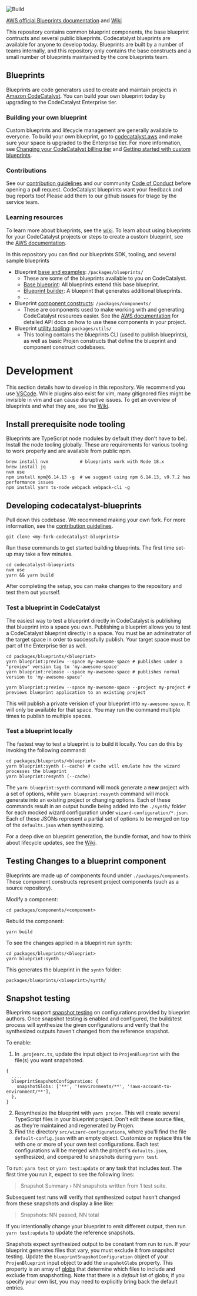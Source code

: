 ![Build](https://github.com/aws/codecatalyst-blueprints/actions/workflows/build-action.yml/badge.svg)

[AWS official Blueprints documentation](https://docs.aws.amazon.com/codecatalyst/latest/userguide/custom-blueprints.html) and
[Wiki](https://github.com/aws/codecatalyst-blueprints/wiki)

This repository contains common blueprint components, the base blueprint contructs and several public blueprints. Codecatalyst blueprints are
available for anyone to develop today. Blueprints are built by a number of teams internally, and this repository only contains the base constructs and
a small number of blueprints maintained by the core blueprints team.

## Blueprints

Blueprints are code generators used to create and maintain projects in [Amazon CodeCatalyst](https://codecatalyst.aws/). You can build your own
blueprint today by upgrading to the CodeCatalyst Enterprise tier.

### Building your own blueprint

Custom blueprints and lifecycle management are generally available to everyone. To build your own blueprint, go to
[codecatalyst.aws](https://codecatalyst.aws/) and make sure your space is upgraded to the Enterprise tier. For more information, see
[Changing your CodeCatalyst billing tier](https://docs.aws.amazon.com/codecatalyst/latest/adminguide/managing-billing-change-plan.html) and
[Getting started with custom blueprints](https://docs.aws.amazon.com/codecatalyst/latest/userguide/getting-started-bp.html).

### Contributions

See our [contribution guidelines](./CONTRIBUTING.md) and our community [Code of Conduct](./CODE_OF_CONDUCT.md) before opening a pull request.
CodeCatalyst blueprints want your feedback and bug reports too! Please add them to our github issues for triage by the service team.

### Learning resources

To learn more about blueprints, see the [wiki](https://github.com/aws/codecatalyst-blueprints/wiki). To learn about using blueprints for your
CodeCatalyst projects or steps to create a custom blueprint, see the
[AWS documentation](https://docs.aws.amazon.com/codecatalyst/latest/userguide/blueprints.html).

In this repository you can find our blueprints SDK, tooling, and several sample blueprints

- Blueprint [base and examples](https://github.com/aws/codecatalyst-blueprints/tree/main/packages/blueprints): `/packages/blueprints/`
  - These are some of the blueprints available to you on CodeCatalyst.
  - [Base blueprint](https://github.com/aws/codecatalyst-blueprints/tree/main/packages/blueprints/blueprint): All blueprints extend this base
    blueprint.
  - [Blueprint builder](https://github.com/aws/codecatalyst-blueprints/tree/main/packages/blueprints/blueprint-builder): A blueprint that generates
    additional blueprints.
  - ...
- Blueprint [component constructs](https://github.com/aws/codecatalyst-blueprints/tree/main/packages/components): `/packages/components/`
  - These are components used to make working with and generating CodeCatalyst resources easier. See the
    [AWS documentation](https://docs.aws.amazon.com/codecatalyst/latest/userguide/develop-publish-bp.html) for detailed API docs on how to use these
    components in your project.
- Blueprint [utility tooling](https://github.com/aws/codecatalyst-blueprints/tree/main/packages/utils): `packages/utils/`
  - This tooling contains the blueprints CLI (used to publish blueprints), as well as basic Projen constructs that define the blueprint and component
    construct codebases.

# Development

This section details how to develop in this repository. We recommend you use [VSCode](https://code.visualstudio.com/). While plugins also exist for
vim, many gitignored files might be invisible in vim and can cause disruptive issues. To get an overview of blueprints and what they are, see the
[Wiki](https://github.com/aws/codecatalyst-blueprints/wiki).

## Install prerequisite node tooling

Blueprints are TypeScript node modules by default (they don't have to be). Install the node tooling globally. These are requirements for various
tooling to work properly and are available from public npm.

```
brew install nvm            # blueprints work with Node 18.x
brew install jq
nvm use
npm install npm@6.14.13 -g  # we suggest using npm 6.14.13, v9.7.2 has performance issues
npm install yarn ts-node webpack webpack-cli -g
```

## Developing codecatalyst-blueprints

Pull down this codebase. We recommend making your own fork. For more information, see the [contribution guidelines](./CONTRIBUTING.md).

```
git clone <my-fork-codecatalyst-blueprints>
```

Run these commands to get started building blueprints. The first time set-up may take a few minutes.

```
cd codecatalyst-blueprints
nvm use
yarn && yarn build
```

After completing the setup, you can make changes to the repository and test them out yourself.

### Test a blueprint in CodeCatalyst

The easiest way to test a blueprint directly in CodeCatalyst is publishing that blueprint into a space you own. Publishing a blueprint allows you to
test a CodeCatalyst blueprint directly in a space. You must be an adminstrator of the target space in order to successfully publish. Your target space
must be part of the Enterprise tier as well.

```
cd packages/blueprints/<blueprint>
yarn blueprint:preview --space my-awesome-space # publishes under a "preview" version tag to 'my-awesome-space'
yarn blueprint:release --space my-awesome-space # publishes normal version to 'my-awesome-space'

yarn blueprint:preview --space my-awesome-space --project my-project # previews blueprint application to an existing project
```

This will publish a private verision of your blueprint into `my-awesome-space`. It will only be available for that space. You may run the command
multiple times to publish to multiple spaces.

### Test a blueprint locally

The fastest way to test a blueprint is to build it locally. You can do this by invoking the following command:

```
cd packages/blueprints/<blueprint>
yarn blueprint:synth (--cache) # cache will emulate how the wizard processes the blueprint
yarn blueprint:resynth (--cache)
```

The `yarn blueprint:synth` command will mock generate a **new** project with a set of options, while `yarn blueprint:resynth` command will mock
generate into an existing project or changing options. Each of these commands result in an output bundle being added into the `./synth/` folder for
each mocked wizard configuration under `wizard-configuration/*.json`. Each of these JSONs represent a partial set of options to be merged on top of
the `defaults.json` when synthesizing.

For a deep dive on blueprint generation, the bundle format, and how to think about lifecycle updates, see the
[Wiki](https://github.com/aws/codecatalyst-blueprints/wiki/Resynthesis).

## Testing Changes to a blueprint component

Blueprints are made up of components found under `./packages/components`. These component constructs represent project components (such as a source
repository).

Modify a component:

```
cd packages/components/<component>
```

Rebuild the component:

```
yarn build
```

To see the changes applied in a blueprint run synth:

```
cd packages/blueprints/<blueprint>
yarn blueprint:synth
```

This generates the blueprint in the `synth` folder:

```
packages/blueprints/<blueprint>/synth/
```

## Snapshot testing

Blueprints support [snapshot testing](https://jestjs.io/docs/snapshot-testing) on configurations provided by blueprint authors. Once snapshot testing
is enabled and configured, the build/test process will synthesize the given configurations and verify that the synthesized outputs haven't changed
from the reference snapshot.

To enable:

1. In `.projenrc.ts`, update the input object to `ProjenBlueprint` with the file(s) you want snapshoted.

```
{
  ....
  blueprintSnapshotConfiguration: {
    snapshotGlobs: ['**', '!environments/**', '!aws-account-to-environment/**'],
  },
}
```

2. Resynthesize the blueprint with `yarn projen`. This will create several TypeScript files in your blueprint project. Don't edit these source files,
   as they're maintained and regenerated by Projen.
3. Find the directory `src/wizard-configurations`, where you'll find the file `default-config.json` with an empty object. Customize or replace this
   file with one or more of your own test configurations. Each test configurations will be merged with the project's `defaults.json`, synthesized, and
   compared to snapshots during `yarn test`.

To run: `yarn test` or `yarn test:update` or any task that includes _test_. The first time you run it, expect to see the following lines:

> Snapshot Summary › NN snapshots written from 1 test suite.

Subsequent test runs will verify that synthesized output hasn't changed from these snapshots and display a line like:

> Snapshots: NN passed, NN total

If you intentionally change your blueprint to emit different output, then run `yarn test:update` to update the reference snapshots.

Snapshots expect synthesized output to be constant from run to run. If your blueprint generates files that vary, you must exclude it from snapshot
testing. Update the `blueprintSnapshotConfiguration` object of your `ProjenBlueprint` input object to add the `snapshotGlobs` property. This property
is an array of [globs](https://github.com/isaacs/node-glob#glob-primer) that determine which files to include and exclude from snapshotting. Note that
there is a _default_ list of globs; if you specify your own list, you may need to explicitly bring back the default entries.
